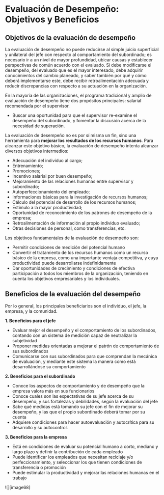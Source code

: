 # Evaluación de Desempeño: Objetivos y Beneficios

## Objetivos de la evaluación de desempeño

La evaluación de desempeño no puede reducirse al simple juicio superficial y unilateral del jefe con respecto al comportamiento del subordinado; es necesario ir a un nivel de mayor profundidad, ubicar causas y establecer perspectivas de común acuerdo con el evaluado. Si debe modificarse el desempeño, del evaluado que es el mayor interesado, debe adquirir conocimientos del cambio planeado, y saber también por qué y cómo deberá implementarse este, debe recibir retroalimentación adecuada y reducir discrepancias con respecto a su actuación en la organización.

En la mayoría de las organizaciones, el programa tradicional y amplio de evaluación de desempeño tiene dos propósitos principales: salarial recomendada por el supervisor.

* Buscar una oportunidad para que el supervisor re-examine el desempeño del subordinado, y fomentar la discusión acerca de la necesidad de superación.

La evaluación de desempeño no es por sí misma un fin, sino una herramienta para **mejorar los resultados de los recursos humanos**. Para alcanzar este objetivo básico, la evaluación de desempeño intenta alcanzar diversos objetivos intermedios:

* Adecuación del individuo al cargo;
* Entrenamiento;
* Promociones;
* Incentivo salarial por buen desempeño;
* Mejoramiento de las relaciones humanas entre supervisor y subordinado;
* Autoperfeccionamiento del empleado;
* Informaciones básicas para la investigación de recursos humanos;
* Cálculo del potencial de desarrollo de los recursos humanos;
* Estímulo a la mayor productividad;
* Oportunidad de reconocimiento de los patrones de desempeño de la empresa;
* Retroalimentación de información al propio individuo evaluado;
* Otras decisiones de personal, como transferencias, etc.

Los objetivos fundamentales de la evaluación de desempeño son:

* Permitir condiciones de medición del potencial humano
* Convertir el tratamiento de los recursos humanos como un recurso básico de la empresa, como una importante ventaja competitiva, y cuya productividad puede desarrollarse indefinidamente
* Dar oportunidades de crecimiento y condiciones de efectiva participación a todos los miembros de la organización, teniendo en cuenta los objetivos empresariales y los individuales.

## Beneficios de la evaluación del desempeño

Por lo general, los principales beneficiarios son el individuo, el jefe, la empresa, y la comunidad.

**1. Beneficios para el jefe**

* Evaluar mejor el desempeño y el comportamiento de los subordinados, contando con un sistema de medición capaz de neutralizar la subjetividad
* Proponer medidas orientadas a mejorar el patrón de comportamiento de sus subordinados
* Comunicarse con sus subordinados para que comprendan la mecánica de evaluación, y mediante este sistema la manera como está desarrollándose su comportamiento

**2. Beneficios para el subordinado**

* Conoce los aspectos de comportamiento y de desempeño que la empresa valora más en sus funcionarios
* Conoce cuales son las expectativas de su jefe acerca de su desempeño, y sus fortalezas y debilidades, según la evaluación del jefe
* Sabe qué medidas está tomando su jefe con el fin de mejorar su desempeño, y las que el propio subordinado deberá tomar por su cuenta
* Adquiere condiciones para hacer autoevaluación y autocrítica para su desarrollo y su autocontrol.

**3. Beneficios para la empresa**

* Está en condiciones de evaluar su potencial humano a corto, mediano y largo plazo y definir la contribución de cada empleado
* Puede identificar los empleados que necesitan reciclaje y/o perfeccionamiento, y seleccionar los que tienen condiciones de transferencia o promoción
* Puede estimular la productividad y mejorar las relaciones humanas en el trabajo

![][image68] 